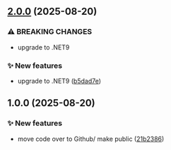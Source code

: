 ## [2.0.0](https://github.com/eriklieben/ErikLieben.FA.StronglyTypedIds/compare/v1.0.0...v2.0.0) (2025-08-20)

### ⚠ BREAKING CHANGES

* upgrade to .NET9

### ✨ New features

* upgrade to .NET9 ([b5dad7e](https://github.com/eriklieben/ErikLieben.FA.StronglyTypedIds/commit/b5dad7ed0e838df4df4e9a11aeb8bdea8725cc77))

## 1.0.0 (2025-08-20)

### ✨ New features

* move code over to Github/ make public ([21b2386](https://github.com/eriklieben/ErikLieben.FA.StronglyTypedIds/commit/21b23861929baeece12c3e8d74a9137c0f6edfac))
